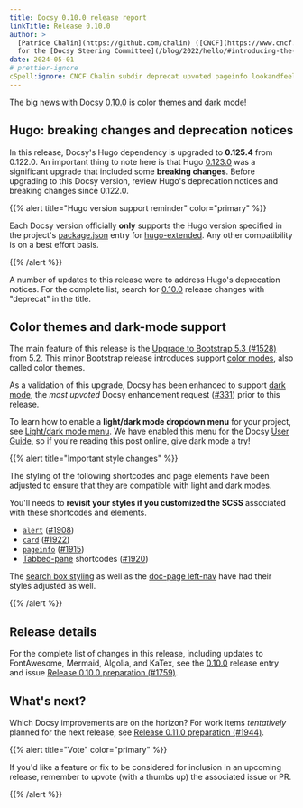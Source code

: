 ```yaml
---
title: Docsy 0.10.0 release report
linkTitle: Release 0.10.0
author: >
  [Patrice Chalin](https://github.com/chalin) ([CNCF](https://www.cncf.io/)),
  for the [Docsy Steering Committee](/blog/2022/hello/#introducing-the-psc)
date: 2024-05-01
# prettier-ignore
cSpell:ignore: CNCF Chalin subdir deprecat upvoted pageinfo lookandfeel lightdark
---
```


The big news with Docsy [0.10.0] is color themes and dark mode!

## Hugo: breaking changes and deprecation notices

In this release, Docsy's Hugo dependency is upgraded to **0.125.4** from
0.122.0. An important thing to note here is that Hugo [0.123.0] was a
significant upgrade that included some **breaking changes**. Before upgrading to
this Docsy version, review Hugo's deprecation notices and breaking changes since
0.122.0.

[0.123.0]: https://github.com/gohugoio/hugo/releases/tag/v0.123.0

{{% alert title="Hugo version support reminder" color="primary" %}}

Each Docsy version officially **only** supports the Hugo version specified in
the project's [package.json] entry for [hugo-extended]. Any other compatibility
is on a best effort basis.

[hugo-extended]: https://github.com/jakejarvis/hugo-extended
[package.json]: https://github.com/google/docsy/blob/main/package.json

{{% /alert %}}

A number of updates to this release were to address Hugo's deprecation notices.
For the complete list, search for [0.10.0] release changes with "deprecat" in
the title.

## Color themes and dark-mode support

The main feature of this release is the [Upgrade to Bootstrap 5.3
(#1528)][#1528] from 5.2. This minor Bootstrap release introduces support [color
modes], also called color themes.

As a validation of this upgrade, Docsy has been enhanced to support [dark mode],
the _most upvoted_ Docsy enhancement request ([#331]) prior to this release.

To learn how to enable a **light/dark mode dropdown menu** for your project, see
[Light/dark mode menu]. We have enabled this menu for the Docsy [User Guide], so
if you're reading this post online, give dark mode a try!

[#331]: https://github.com/google/docsy/issues/331
[#1528]: https://github.com/google/docsy/issues/1528
[color modes]: https://getbootstrap.com/docs/5.3/customize/color-modes/
[dark mode]: https://getbootstrap.com/docs/5.3/customize/color-modes/#dark-mode
[Light/dark mode menu]: /docs/adding-content/lookandfeel/#lightdark-mode-menu
[User Guide]: http://localhost:1313/docs/

{{% alert title="Important style changes" %}}

The styling of the following shortcodes and page elements have been adjusted to
ensure that they are compatible with light and dark modes.

You'll needs to **revisit your styles if you customized the SCSS** associated
with these shortcodes and elements.

- [`alert`] ([#1908])
- [`card`] ([#1922])
- [`pageinfo`] ([#1915])
- [Tabbed-pane] shortcodes ([#1920])

The [search box styling][#1896] as well as the [doc-page left-nav][#1908] have
had their styles adjusted as well.

[#1896]: https://github.com/google/docsy/pull/1896
[#1908]: https://github.com/google/docsy/pull/1908
[#1915]: https://github.com/google/docsy/pull/1915
[#1920]: https://github.com/google/docsy/pull/1920
[#1922]: https://github.com/google/docsy/pull/1922
[`alert`]: /docs/adding-content/shortcodes/#alert
[`card`]: /docs/adding-content/shortcodes/#shortcode-card-programming-code
[`pageinfo`]: /docs/adding-content/shortcodes/#pageinfo
[tabbed-pane]: /docs/adding-content/shortcodes/#tabbed-panes

{{% /alert %}}

## Release details

For the complete list of changes in this release, including updates to
FontAwesome, Mermaid, Algolia, and KaTex, see the [0.10.0] release entry and
issue
[Release 0.10.0 preparation (#1759)](https://github.com/google/docsy/issues/1759).

## What's next?

Which Docsy improvements are on the horizon? For work items _tentatively_
planned for the next release, see
[Release 0.11.0 preparation (#1944)](https://github.com/google/docsy/issues/1944).

{{% alert title="Vote" color="primary" %}}

If you'd like a feature or fix to be considered for inclusion in an upcoming
release, remember to upvote (with a thumbs up) the associated issue or PR.

{{% /alert %}}

[CL@0.10.0]: https://github.com/google/docsy/blob/main/CHANGELOG.md/#0100
[0.10.0]: https://github.com/google/docsy/releases/tag/v0.10.0
